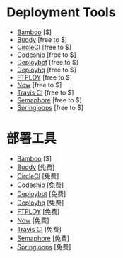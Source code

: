 # Deployment Tools 

* [Bamboo](https://www.atlassian.com/software/bamboo/) [$]
* [Buddy](https://buddy.works/) [free to $]
* [CircleCI](https://circleci.com/) [free to $]
* [Codeship](https://codeship.com/) [free to $]
* [Deploybot](https://deploybot.com/) [free to $]
* [Deployhq](https://www.deployhq.com/) [free to $]
* [FTPLOY](http://ftploy.com/) [free to $]
* [Now](https://zeit.co/now) [free to $]
* [Travis CI](http://docs.travis-ci.com/) [free to $]
* [Semaphore](https://semaphoreci.com/) [free to $]
* [Springloops](http://www.springloops.io/) [free to $]

# 部署工具

* [Bamboo](https://www.atlassian.com/software/bamboo/) [$]
* [Buddy](https://buddy.works/) [免费]
* [CircleCI](https://circleci.com/) [免费]
* [Codeship](https://codeship.com/) [免费]
* [Deploybot](https://deploybot.com/) [免费]
* [Deployhq](https://www.deployhq.com/) [免费]
* [FTPLOY](http://ftploy.com/) [免费]
* [Now](https://zeit.co/now) [免费]
* [Travis CI](http://docs.travis-ci.com/) [免费]
* [Semaphore](https://semaphoreci.com/) [免费]
* [Springloops](http://www.springloops.io/) [免费]





































 






